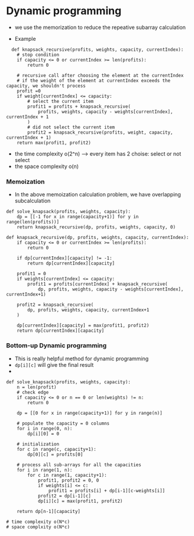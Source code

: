 # Dynamic programming

* we use the memorization to reduce the repeative subarray calculation

* Example
  
```
  def knapsack_recursive(profits, weights, capacity, currentIndex):
    # stop condition
    if capacity <= 0 or currentIndex >= len(profits):
        return 0
    
    # recursive call after choosing the element at the currentIndex
    # if the weight of the element at currentIndex exceeds the capacity, we shouldn't process
    profit =0 
    if weight[currentIndex] <= capacity:
        # select the current item
        profit1 = profits + knapsack_recursive(
            profits, weights, capacity - weights[currentIndex], currentIndex + 1
        )
        # did not select the current item
        profit2 = knapsack_recursive(profits, weight, capacity, currentIndex + 1)
    return max(profit1, profit2)
```

* the time complexity o(2^n) --> every item has 2 choise: select or not select
* the space complexity o(n)

### Memoization

* In the above memoization calculation problem, we have overlapping subcalculation

```
def solve_knapsack(profits, weights, capacity):
    dp = [[-1 for x in range(capacity+1)] for y in range(len(profits))]
    return knapsack_recursive(dp, profits, weights, capacity, 0)

def knapsack_recursive(dp, profits, weights, capacity, currentIndex):
    if capacity <= 0 or currentIndex >= len(profits):
        return 0
    
    if dp[currentIndex][capacity] != -1:
        return dp[currentIndex][capacity]
    
    profit1 = 0
    if weights[currentIndex] <= capacity:
        profit1 = profits[currentIndex] + knapsack_recursive(
            dp, profits, weights, capacity - weights[currentIndex], currentIndex+1)

    profit2 = knapsack_recursive(
        dp, profits, weights, capacity, currentIndex+1
    )
    
    dp[currentIndex][capacity] = max(profit1, profit2)
    return dp[currentIndex][capacity]
```


### Bottom-up Dynamic programming

* This is really helpful method for dynamic programming
* `dp[i][c]` will give the final result
* 


```
def solve_knapsack(profits, weights, capacity):
    n = len(profit)
    # check edge 
    if capacity <= 0 or n == 0 or len(weights) != n:
        return 0
    
    dp = [[0 for x in range(capacity+1)] for y in range(n)]

    # populate the capacity = 0 columns
    for i in range(0, n):
        dp[i][0] = 0
    
    # initialization
    for c in range(c, capacity+1):
        dp[0][c] = profits[0]

    # process all sub-arrays for all the capacities
    for i in range(1, n):
        for c in range(1, capacity+1):
            profit1, profit2 = 0, 0
            if weights[i] <= c:
                profit1 = profits[i] + dp[i-1][c-weights[i]]
            profit2 = dp[i-1][c]
            dp[i][c] = max(profit1, profit2)
    
    return dp[n-1][capacity]

# time complexity o(N*c)
# space complxity o(N*c)
```